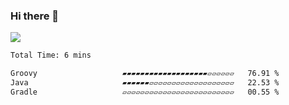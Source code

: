### Hi there 👋
![](https://komarev.com/ghpvc/?username=Wardiusz)
<!--START_SECTION:waka-->

```txt
Total Time: 6 mins

Groovy                   ▰▰▰▰▰▰▰▰▰▰▰▰▰▰▰▰▰▰▰▱▱▱▱▱▱   76.91 %
Java                     ▰▰▰▰▰▰▱▱▱▱▱▱▱▱▱▱▱▱▱▱▱▱▱▱▱   22.53 %
Gradle                   ▱▱▱▱▱▱▱▱▱▱▱▱▱▱▱▱▱▱▱▱▱▱▱▱▱   00.55 %
```

<!--END_SECTION:waka-->
